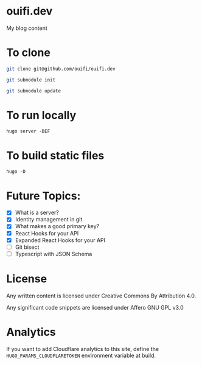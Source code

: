 # ouifi.dev
My blog content

# To clone

```bash
git clone git@github.com/ouifi/ouifi.dev

git submodule init

git submodule update
```

# To run locally

```
hugo server -DEF
```

# To build static files

``` 
hugo -D
```

# Future Topics:
- [X] What is a server?
- [X] Identity management in git
- [X] What makes a good primary key?
- [X] React Hooks for your API
- [X] Expanded React Hooks for your API
- [ ] Git bisect
- [ ] Typescript with JSON Schema

# License

Any written content is licensed under Creative Commons By Attribution 4.0. 

Any significant code snippets are licensed under Affero GNU GPL v3.0

# Analytics

If you want to add Cloudflare analytics to this site, define the `HUGO_PARAMS_CLOUDFLARETOKEN` environment variable at build. 